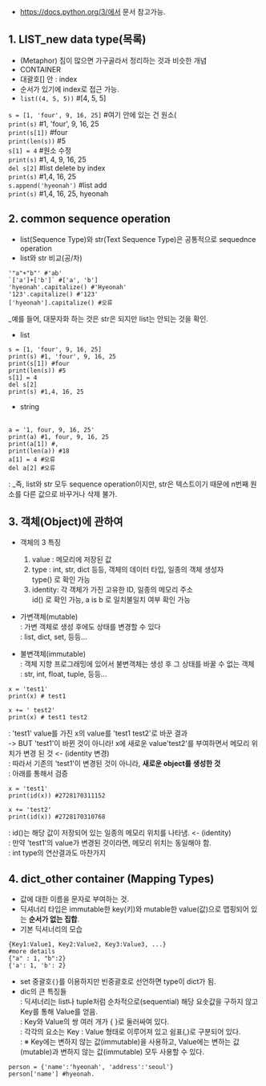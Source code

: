 + https://docs.python.org/3/에서 문서 참고가능.<br>

## 1. LIST_new data type(목록) <br>
+ (Metaphor) 짐이 많으면 가구골라서 정리하는 것과 비슷한 개념 <br>
+ CONTAINER <br>
+ 대괄호[] 안 : index <br>
+ 순서가 있기에 index로 접근 가능. <br>
+ `list((4, 5, 5))` #[4, 5, 5] <br>

`s = [1, 'four', 9, 16, 25]` #여기 안에 있는 건 원소( <br>
`print(s)` #1, 'four', 9, 16, 25 <br>
`print(s[1])` #four <br>
`print(len(s))` #5 <br>
`s[1] = 4` #원소 수정 <br>
`print(s)` #1, 4, 9, 16, 25 <br>
`del s[2]` #list delete by index <br>
`print(s)` #1,4, 16, 25 <br>
`s.append('hyeonah')` #list add <br>
`print(s)` #1,4, 16, 25, hyeonah <br>



## 2. common sequence operation <br>
+ list(Sequence Type)와 str(Text Sequence Type)은 공통적으로 sequednce operation <br>
+ list와 str 비교(공/차) <br>
```
'"a"+"b"' #'ab'
`['a']+['b']` #['a', 'b']
'hyeonah'.capitalize() #'Hyeonah'
'123'.capitalize() #'123'
['hyeonah'].capitalize() #오류
```
_예를 들어, 대문자화 하는 것은 str은 되지만 list는 안되는 것을 확인.
+ list <br>
```
s = [1, 'four', 9, 16, 25] 
print(s) #1, 'four', 9, 16, 25
print(s[1]) #four
print(len(s)) #5
s[1] = 4 
del s[2]
print(s) #1,4, 16, 25
```

+ string <br> <br>
```
a = '1, four, 9, 16, 25'
print(a) #1, four, 9, 16, 25
print(a[1]) #,
print(len(a)) #18
a[1] = 4 #오류
del a[2] #오류
```

: _즉, list와 str 모두 sequence operation이지만, str은 텍스트이기 때문에 n번째 원소를 다른 값으로 바꾸거나 삭제 불가. <br>
    
## 3. 객체(Object)에 관하여 <br>
+ 객체의 3 특징 <br>
    1) value : 메모리에 저장된 값 <br>
    2) type	: int, str, dict 등등, 객체의 데이터 타입, 일종의 객체 생성자 <br>
              type() 로 확인 가능 <br>	
    3) identity: 각 객체가 가진 고유한 ID, 일종의 메모리 주소 <br>
              id() 로 확인 가능, a is b 로 일치불일치 여부 확인 가능 <br>

+ 가변객체(mutable) <br>
: 가변 객체로 생성 후에도 상태를 변경할 수 있다 <br>
: list, dict, set, 등등... <br>

+ 불변객체(immutable) <br>
: 객체 지향 프로그래밍에 있어서 불변객체는 생성 후 그 상태를 바꿀 수 없는 객체 <br>
: str, int, float, tuple, 등등... <br>
```
x = 'test1'
print(x) # test1

x += ' test2'
print(x) # test1 test2
```
: 'test1' value를 가진 x의 value를 'test1 test2'로 바꾼 결과 <br>
-> BUT 'test1'이 바뀐 것이 아니라! x에 새로운 value'test2'를 부여하면서 메모리 위치가 변경 된 것 <- (identity 변경) <br>
: 따라서 기존의 'test1'이 변경된 것이 아니라, **새로운 object를 생성한 것** <br>
: 아래를 통해서 검증 <br>
 ```
x = 'test1'
print(id(x)) #2728170311152

x += 'test2'
print(id(x)) #2728170310768
```
: id()는 해당 값이 저장되어 있는 일종의 메모리 위치를 나타냄. <- (identity) <br> 
: 만약 'test1'의 value가 변경된 것이라면, 메모리 위치는 동일해야 함. <br>
: int type의 연산결과도 마찬가지 <br>


## 4. dict_other container (Mapping Types) <br>
+ 값에 대한 이름을 문자로 부여하는 것.
+ 딕셔너리 타입은 immutable한 key(키)와 mutable한 value(값)으로 맵핑되어 있는 **순서가 없는 집합**. <br>
+ 기본 딕셔너리의 모습 <br>
```
{Key1:Value1, Key2:Value2, Key3:Value3, ...}
#more details
{"a" : 1, "b":2}
{'a': 1, 'b': 2}
```
+ set 중괄호`{}`를 이용하지만 빈중괄호로 선언하면 type이 dict가 됨. <br>
+ dic의 큰 특징들 <br>
: 딕셔너리는 list나 tuple처럼 순차적으로(sequential) 해당 요솟값을 구하지 않고 Key를 통해 Value를 얻음. <br>
: Key와 Value의 쌍 여러 개가 { }로 둘러싸여 있다. <br>
: 각각의 요소는 Key : Value 형태로 이루어져 있고 쉼표(,)로 구분되어 있다. <br>
: ※ Key에는 변하지 않는 값(immutable)을 사용하고, Value에는 변하는 값(mutable)과 변하지 않는 값(immutable) 모두 사용할 수 있다. <br>

```
person = {'name':'hyeonah', 'address':'seoul'}
person['name'] #hyeonah.
```




